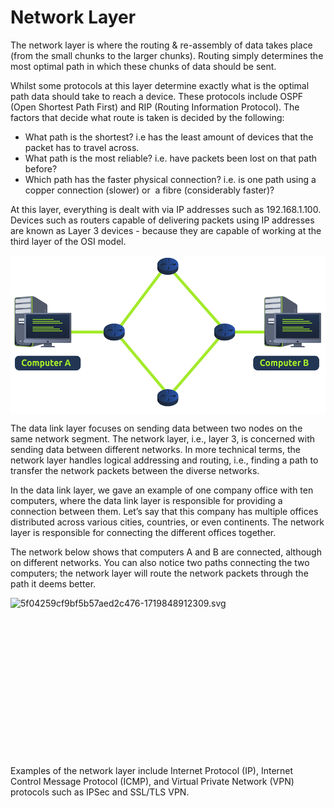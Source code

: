 # Network Layer

The network layer is where the routing & re-assembly of data takes place (from the small chunks to the larger chunks). Routing simply determines the most optimal path in which these chunks of data should be sent.

Whilst some protocols at this layer determine exactly what is the optimal path data should take to reach a device. These protocols include OSPF (Open Shortest Path First) and RIP (Routing Information Protocol). The factors that decide what route is taken is decided by the following:

- What path is the shortest? i.e has the least amount of devices that the packet has to travel across.
- What path is the most reliable? i.e. have packets been lost on that path before?
- Which path has the faster physical connection? i.e. is one path using a copper connection (slower) or  a fibre (considerably faster)?

At this layer, everything is dealt with via IP addresses such as 192.168.1.100. Devices such as routers capable of delivering packets using IP addresses are known as Layer 3 devices - because they are capable of working at the third layer of the OSI model.

<img src="../../_resources/893620a3545775f0fbbd75ea4bc4a946.svg" alt="893620a3545775f0fbbd75ea4bc4a946.svg" width="536" height="254" class="jop-noMdConv" style="display: block; margin: 0 auto;">

The data link layer focuses on sending data between two nodes on the same network segment. The network layer, i.e., layer 3, is concerned with sending data between different networks. In more technical terms, the network layer handles logical addressing and routing, i.e., finding a path to transfer the network packets between the diverse networks.

In the data link layer, we gave an example of one company office with ten computers, where the data link layer is responsible for providing a connection between them. Let’s say that this company has multiple offices distributed across various cities, countries, or even continents. The network layer is responsible for connecting the different offices together.

The network below shows that computers A and B are connected, although on different networks. You can also notice two paths connecting the two computers; the network layer will route the network packets through the path it deems better.

<img src="../../_resources/5f04259cf9bf5b57aed2c476-1719848912309.svg" alt="5f04259cf9bf5b57aed2c476-1719848912309.svg" width="536" height="254" class="jop-noMdConv" style="display: block; margin: 0 auto;">

Examples of the network layer include Internet Protocol (IP), Internet Control Message Protocol (ICMP), and Virtual Private Network (VPN) protocols such as IPSec and SSL/TLS VPN.